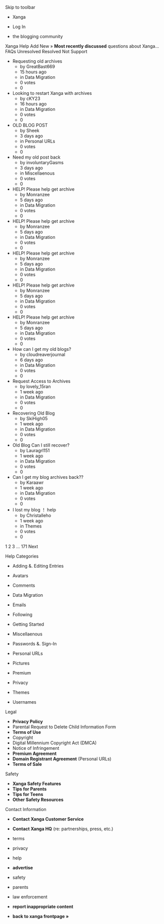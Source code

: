 Skip to toolbar

*   Xanga

*   Log In

*   the blogging community

Xanga Help Add New » **Most recently discussed** questions about Xanga… FAQs Unresolved Resolved Not Support

*   Requesting old archives
    *   by GreatBast669
    *   15 hours ago
    *   in Data Migration
    *   0 votes
    *   0
*   Looking to restart Xanga with archives
    *   by cKY23
    *   16 hours ago
    *   in Data Migration
    *   0 votes
    *   0
*   OLD BLOG POST
    *   by Sheek
    *   3 days ago
    *   in Personal URLs
    *   0 votes
    *   0
*   Need my old post back
    *   by involuntaryGasms
    *   3 days ago
    *   in Miscellaenous
    *   0 votes
    *   0
*   HELP! Please help get archive
    *   by Monranzee
    *   5 days ago
    *   in Data Migration
    *   0 votes
    *   0
*   HELP! Please help get archive
    *   by Monranzee
    *   5 days ago
    *   in Data Migration
    *   0 votes
    *   0
*   HELP! Please help get archive
    *   by Monranzee
    *   5 days ago
    *   in Data Migration
    *   0 votes
    *   0
*   HELP! Please help get archive
    *   by Monranzee
    *   5 days ago
    *   in Data Migration
    *   0 votes
    *   0
*   HELP! Please help get archive
    *   by Monranzee
    *   5 days ago
    *   in Data Migration
    *   0 votes
    *   0
*   How can I get my old blogs?
    *   by cloudreaverjournal
    *   6 days ago
    *   in Data Migration
    *   0 votes
    *   0
*   Request Access to Archives
    *   by lovely\_15ran
    *   1 week ago
    *   in Data Migration
    *   0 votes
    *   0
*   Recovering Old Blog
    *   by SkiHigh05
    *   1 week ago
    *   in Data Migration
    *   0 votes
    *   0
*   Old Blog Can I still recover?
    *   by Lauragrl151
    *   1 week ago
    *   in Data Migration
    *   0 votes
    *   0
*   Can I get my blog archives back??
    *   by Karaawr
    *   1 week ago
    *   in Data Migration
    *   0 votes
    *   0
*   I lost my blog ！ help
    *   by Christalleho
    *   1 week ago
    *   in Themes
    *   0 votes
    *   0

1 2 3 ... 171 Next

Help Categories

*   Adding &. Editing Entries
*   Avatars
*   Comments
*   Data Migration
*   Emails
*   Following
*   Getting Started
*   Miscellaenous

*   Passwords &. Sign-In
*   Personal URLs
*   Pictures
*   Premium
*   Privacy
*   Themes
*   Usernames

Legal

*   **Privacy Policy**
*   Parental Request to Delete Child Information Form
*   **Terms of Use**
*   Copyright
*   Digital Millennium Copyright Act (DMCA)
*   Notice of Infringement
*   **Premium Agreement**
*   **Domain Registrant Agreement** (Personal URLs)
*   **Terms of Sale**

Safety

*   **Xanga Safety Features**
*   **Tips for Parents**
*   **Tips for Teens**
*   **Other Safety Resources**

Contact Information

*   **Contact Xanga Customer Service**
*   **Contact Xanga HQ** (re: partnerships, press, etc.)

*   terms
*   privacy
*   help
*   **advertise**

*   safety
*   parents
*   law enforcement
*   **report inappropriate content**

*   **back to xanga frontpage »**